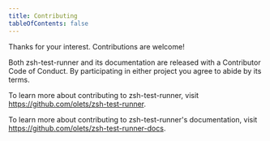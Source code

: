 ```yaml
---
title: Contributing
tableOfContents: false
---
```


Thanks for your interest. Contributions are welcome!

Both zsh-test-runner and its documentation are released with a Contributor Code of Conduct. By participating in either project you agree to abide by its terms.

To learn more about contributing to zsh-test-runner, visit https://github.com/olets/zsh-test-runner.

To learn more about contributing to zsh-test-runner's documentation, visit https://github.com/olets/zsh-test-runner-docs.

